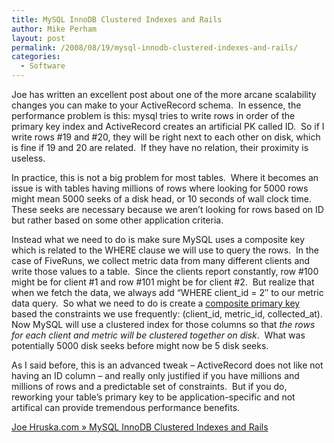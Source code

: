 ```yaml
---
title: MySQL InnoDB Clustered Indexes and Rails
author: Mike Perham
layout: post
permalink: /2008/08/19/mysql-innodb-clustered-indexes-and-rails/
categories:
  - Software
---
```

Joe has written an excellent post about one of the more arcane scalability changes you can make to your ActiveRecord schema.  In essence, the performance problem is this: mysql tries to write rows in order of the primary key index and ActiveRecord creates an artificial PK called ID.  So if I write rows #19 and #20, they will be right next to each other on disk, which is fine if 19 and 20 are related.  If they have no relation, their proximity is useless.

In practice, this is not a big problem for most tables.  Where it becomes an issue is with tables having millions of rows where looking for 5000 rows might mean 5000 seeks of a disk head, or 10 seconds of wall clock time.  These seeks are necessary because we aren&#8217;t looking for rows based on ID but rather based on some other application criteria.

Instead what we need to do is make sure MySQL uses a composite key which is related to the WHERE clause we will use to query the rows.  In the case of FiveRuns, we collect metric data from many different clients and write those values to a table.  Since the clients report constantly, row #100 might be for client #1 and row #101 might be for client #2.  But realize that when we fetch the data, we always add &#8220;WHERE client_id = 2&#8243; to our metric data query.  So what we need to do is create a [composite primary key][1] based the constraints we use frequently: (client\_id, metric\_id, collected_at).  Now MySQL will use a clustered index for those columns so that *the rows for each client and metric will be clustered together on disk*.  What was potentially 5000 disk seeks before might now be 5 disk seeks.

As I said before, this is an advanced tweak &#8211; ActiveRecord does not like not having an ID column &#8211; and really only justified if you have millions and millions of rows and a predictable set of constraints.  But if you do, reworking your table&#8217;s primary key to be application-specific and not artifical can provide tremendous performance benefits.

[Joe Hruska.com » MySQL InnoDB Clustered Indexes and Rails][2]

 [1]: http://compositekeys.rubyforge.org/
 [2]: http://www.joehruska.com/?p=6